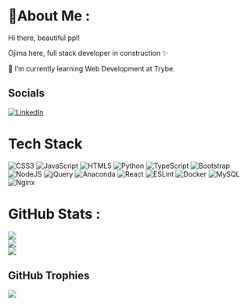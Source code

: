 # 💫About Me :
Hi there, beautiful ppl!

Ojima here, full stack developer in construction ✨

🌱 I’m currently learning Web Development at Trybe.

## Socials
[![LinkedIn](https://img.shields.io/badge/LinkedIn-%230077B5.svg?logo=linkedin&logoColor=white)](https://linkedin.com/in/ojima) 

# Tech Stack
![CSS3](https://img.shields.io/badge/css3-%231572B6.svg?style=flat&logo=css3&logoColor=white) ![JavaScript](https://img.shields.io/badge/javascript-%23323330.svg?style=flat&logo=javascript&logoColor=%23F7DF1E) ![HTML5](https://img.shields.io/badge/html5-%23E34F26.svg?style=flat&logo=html5&logoColor=white) ![Python](https://img.shields.io/badge/python-3670A0?style=flat&logo=python&logoColor=ffdd54) ![TypeScript](https://img.shields.io/badge/typescript-%23007ACC.svg?style=flat&logo=typescript&logoColor=white) ![Bootstrap](https://img.shields.io/badge/bootstrap-%23563D7C.svg?style=flat&logo=bootstrap&logoColor=white) ![NodeJS](https://img.shields.io/badge/node.js-6DA55F?style=flat&logo=node.js&logoColor=white) ![jQuery](https://img.shields.io/badge/jquery-%230769AD.svg?style=flat&logo=jquery&logoColor=white) ![Anaconda](https://img.shields.io/badge/Anaconda-%2344A833.svg?style=flat&logo=anaconda&logoColor=white) ![React](https://img.shields.io/badge/react-%2320232a.svg?style=flat&logo=react&logoColor=%2361DAFB) ![ESLint](https://img.shields.io/badge/ESLint-4B3263?style=flat&logo=eslint&logoColor=white) ![Docker](https://img.shields.io/badge/docker-%230db7ed.svg?style=flat&logo=docker&logoColor=white) ![MySQL](https://img.shields.io/badge/mysql-%2300f.svg?style=flat&logo=mysql&logoColor=white) ![Nginx](https://img.shields.io/badge/nginx-%23009639.svg?style=flat&logo=nginx&logoColor=white)

# GitHub Stats :
![](https://github-readme-stats.vercel.app/api?username=ojimaluis&theme=dracula&hide_border=true&include_all_commits=true&count_private=true)<br/>
![](https://github-readme-streak-stats.herokuapp.com/?user=ojimaluis&theme=dracula&hide_border=true)<br/>
![](https://github-readme-stats.vercel.app/api/top-langs/?username=ojimaluis&theme=dracula&hide_border=true&include_all_commits=true&count_private=true&layout=compact)

## GitHub Trophies
![](https://github-trophies.vercel.app/?username=ojimaluis&theme=dracula&no-frame=true&no-bg=true&margin-w=4)


